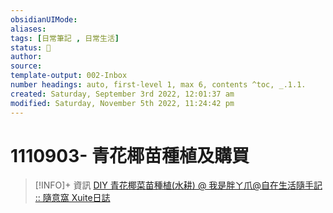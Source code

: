 ```yaml
---
obsidianUIMode: 
aliases: 
tags: [日常筆記 , 日常生活]
status: 🌱
author: 
source: 
template-output: 002-Inbox
number headings: auto, first-level 1, max 6, contents ^toc, _.1.1.
created: Saturday, September 3rd 2022, 12:01:37 am
modified: Saturday, November 5th 2022, 11:24:42 pm
---
```

# 1110903- 青花椰苗種植及購買

> [!INFO]+ 資訊
> [DIY 青花椰菜苗種植(水耕) @ 我是胖ㄚ爪@自在生活隨手記 :: 隨意窩 Xuite日誌](https://blog.xuite.net/mann0911/twblog/334594940)

